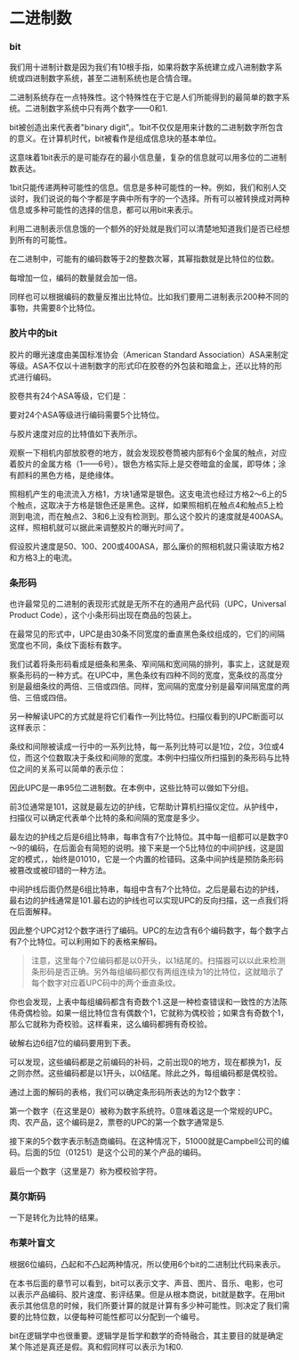 二进制数
=======

### bit

我们用十进制计数是因为我们有10根手指，如果将数字系统建立成八进制数字系统或四进制数字系统，甚至二进制系统也是合情合理。

二进制系统存在一点特殊性。这个特殊性在于它是人们所能得到的最简单的数字系统。二进制数字系统中只有两个数字——0和1.

bit被创造出来代表者"binary digit",。1bit不仅仅是用来计数的二进制数字所包含的意义。在计算机时代，bit被看作是组成信息块的基本单位。

这意味着1bit表示的是可能存在的最小信息量，复杂的信息就可以用多位的二进制数表达。

1bit只能传递两种可能性的信息。信息是多种可能性的一种。例如，我们和别人交谈时，我们说说的每个字都是字典中所有字的一个选择。所有可以被转换成对两种信息或多种可能性的选择的信息，都可以用bit来表示。

利用二进制表示信息饿的一个额外的好处就是我们可以清楚地知道我们是否已经想到所有的可能性。

在二进制中，可能有的编码数等于2的整数次幂，其幂指数就是比特位的位数。



每增加一位，编码的数量就会加一倍。

同样也可以根据编码的数量反推出比特位。比如我们要用二进制表示200种不同的事物，共需要8个比特位。

### 胶片中的bit

胶片的曝光速度由美国标准协会（American Standard Association）ASA来制定等级。ASA不仅以十进制数字的形式印在胶卷的外包装和暗盒上，还以比特的形式进行编码。

胶卷共有24个ASA等级，它们是：



要对24个ASA等级进行编码需要5个比特位。

与胶片速度对应的比特值如下表所示。



观察一下相机内部放胶卷的地方，就会发现胶卷筒被内部有6个金属的触点，对应着胶片的金属方格（1——6号）。银色方格实际上是交卷暗盒的金属，即导体；涂有颜料的黑色方格，是绝缘体。

照相机产生的电流流入方格1，方块1通常是银色。这支电流也经过方格2～6上的5个触点，这取决于方格是银色还是黑色。这样，如果照相机在触点4和触点5上检测到电流，而在触点2、3和6上没有检测到。那么这个胶片的速度就是400ASA。这样，照相机就可以据此来调整胶片的曝光时间了。

假设胶片速度是50、100、200或400ASA，那么廉价的照相机就只需读取方格2和方格3上的电流。

### 条形码

也许最常见的二进制的表现形式就是无所不在的通用产品代码（UPC，Universal Product Code），这个小条形码出现在商品的包装上。

在最常见的形式中，UPC是由30条不同宽度的垂直黑色条纹组成的，它们的间隔宽度也不同，条纹下面标有数字。



我们试着将条形码看成是细条和黑条、窄间隔和宽间隔的排列，事实上，这就是观察条形码的一种方式。在UPC中，黑色条纹有四种不同的宽度，宽条纹的高度分别是最细条纹的两倍、三倍或四倍。同样，宽间隔的宽度分别是最窄间隔宽度的两倍、三倍或四倍。

另一种解读UPC的方式就是将它们看作一列比特位。扫描仪看到的UPC断面可以这样表示：



条纹和间隙被读成一行中的一系列比特，每一系列比特可以是1位，2位，3位或4位，而这个位数取决于条纹和间隙的宽度。本例中扫描仪所扫描到的条形码与比特位之间的关系可以简单的表示位：



因此UPC是一串95位二进制数。在本例中，这些比特可以做如下分组。

前3位通常是101，这就是最左边的护线，它帮助计算机扫描仪定位。从护线中，扫描仪可以确定代表单个比特的条和间隔的宽度是多少。

最左边的护线之后是6组比特串，每串含有7个比特位。其中每一组都可以是数字0～9的编码，在后面会有简短的说明。接下来是一个5比特位的中间护线，这是固定的模式，，始终是01010，它是一个内置的检错码。这条中间护线是预防条形码被篡改或被印错的一种方法。



中间护线后面仍然是6组比特串，每组中含有7个比特位。之后是最右边的护线，最右边的护线通常是101.最右边的护线也可以实现UPC的反向扫描，这一点我们将在后面解释。

因此整个UPC对12个数字进行了编码。UPC的左边含有6个编码数字，每个数字占有7个比特位。可以利用如下的表格来解码。



> 注意，这里每个7位编码都是以0开头，以1结尾的。扫描器可以以此来检测条形码是否正确。另外每组编码都仅有两组连续为1的比特位，这就暗示了每个数字对应着UPC码中的两个垂直条纹。

你也会发现，上表中每组编码都含有奇数个1.这是一种检查错误和一致性的方法陈伟奇偶检验。如果一组比特位含有偶数个1，它就称为偶校验；如果含有奇数个1，那么它就称为奇校验。这样看来，这么编码都拥有奇校验。

破解右边6组7位的编码要用到下表。



可以发现，这些编码都是之前编码的补码，之前出现0的地方，现在都换为1，反之则亦然。这些编码都是以1开头，以0结尾。除此之外，每组编码都是偶校验。

通过上面的解码的表格，我们可以确定条形码所表达的为12个数字：



第一个数字（在这里是0）被称为数字系统符。0意味着这是一个常规的UPC。肉、农产品，这个编码是2，票卷的UPC的第一个数字通常是5.

接下来的5个数字表示制造商编码。在这种情况下，51000就是Campbell公司的编码。后面的5位（01251）是这个公司的某个产品的编码。

最后一个数字（这里是7）称为模校验字符。

### 莫尔斯码





一下是转化为比特的结果。



### 布莱叶盲文

根据6位编码，凸起和不凸起两种情况，所以使用6个bit的二进制比代码来表示。




在本书后面的章节可以看到，bit可以表示文字、声音、图片、音乐、电影，也可以表示产品编码、胶片速度、影评结果。但是从根本商说，bit就是数字。在用bit表示其他信息的时候，我们所要计算的就是计算有多少种可能性。则决定了我们需要的比特位数，以便每种可能性都可以分配到一个编号。

bit在逻辑学中也很重要。逻辑学是哲学和数学的奇特融合，其主要目的就是确定某个陈述是真还是假。真和假同样可以表示为1和0.

